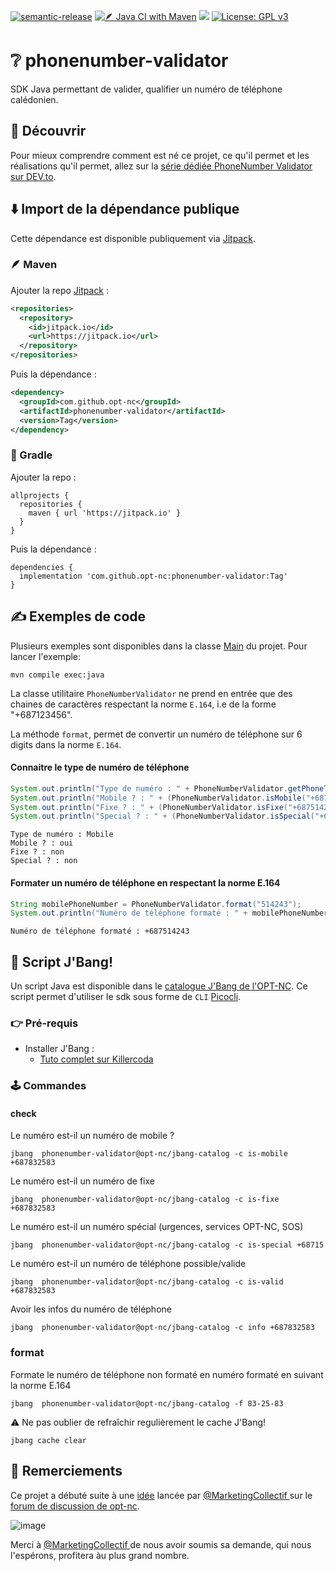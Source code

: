 [![semantic-release](https://img.shields.io/badge/%20%20%F0%9F%93%A6%F0%9F%9A%80-semantic--release-e10079.svg)](https://github.com/semantic-release/semantic-release)
[![🪶 Java CI with Maven](https://github.com/opt-nc/phonenumber-validator/actions/workflows/maven-build.yml/badge.svg?branch=main)](https://github.com/opt-nc/phonenumber-validator/actions/workflows/maven-build.yml)
[![](https://jitpack.io/v/opt-nc/phonenumber-validator.svg)](https://jitpack.io/#opt-nc/phonenumber-validator)
[![License: GPL v3](https://img.shields.io/badge/License-GPLv3-blue.svg)](https://www.gnu.org/licenses/gpl-3.0)

# ❔ phonenumber-validator

SDK Java permettant de valider, qualifier un numéro de téléphone calédonien.

## 👶 Découvrir

Pour mieux comprendre comment est né ce projet, ce qu'il permet et les réalisations qu'il permet,
allez sur la [série dédiée PhoneNumber Validator sur DEV.to](https://dev.to/adriens/series/19561).

## ⬇️ Import de la dépendance publique

Cette dépendance est disponible publiquement via [Jitpack](https://jitpack.io/#opt-nc/phonenumber-validator).

### 🪶 Maven

Ajouter la repo [Jitpack](https://jitpack.io/) :

```xml
<repositories>
  <repository>
    <id>jitpack.io</id>
    <url>https://jitpack.io</url>
  </repository>
</repositories>
```

Puis la dépendance :

```xml
<dependency>
  <groupId>com.github.opt-nc</groupId>
  <artifactId>phonenumber-validator</artifactId>
  <version>Tag</version>
</dependency>
```

### 🐘 Gradle

Ajouter la repo :

```
allprojects {
  repositories {
    maven { url 'https://jitpack.io' }
  }
}
````

Puis la dépendance :

```
dependencies {
  implementation 'com.github.opt-nc:phonenumber-validator:Tag'
}
```


## ✍️ Exemples de code

Plusieurs exemples sont disponibles dans la classe [Main](https://github.com/opt-nc/phonenumber-validator/blob/main/src/main/java/nc/opt/telecom/sdk/phonenumber/validator/Main.java) du projet.
Pour lancer l'exemple:
```shell
mvn compile exec:java
```


La classe utilitaire `PhoneNumberValidator` ne prend en entrée que des chaines de caractères respectant la norme `E.164`, i.e de la forme "+687123456".

La méthode `format`, permet de convertir un numéro de téléphone sur 6 digits dans la norme `E.164`.

#### Connaitre le type de numéro de téléphone

```java
System.out.println("Type de numéro : " + PhoneNumberValidator.getPhoneType("+687514243").name());
System.out.println("Mobile ? : " + (PhoneNumberValidator.isMobile("+687514243") ? "oui" : "non"));
System.out.println("Fixe ? : " + (PhoneNumberValidator.isFixe("+687514243") ? "oui" : "non"));
System.out.println("Special ? : " + (PhoneNumberValidator.isSpecial("+687514243") ? "oui" : "non"));
```

```shell
Type de numéro : Mobile
Mobile ? : oui
Fixe ? : non
Special ? : non
```


#### Formater un numéro de téléphone en respectant la norme E.164

```java
String mobilePhoneNumber = PhoneNumberValidator.format("514243");
System.out.println("Numéro de téléphone formaté : " + mobilePhoneNumber);
```
```shell
Numéro de téléphone formaté : +687514243
```

## 🧰 Script J'Bang!

Un script Java est disponible dans le [catalogue J'Bang de l'OPT-NC](https://github.com/opt-nc/jbang-catalog).
Ce script permet d'utiliser le sdk sous forme de `CLI` [Picocli](https://picocli.info/).

### 👉 Pré-requis

- Installer J'Bang : 
  - [Tuto complet sur Killercoda](https://killercoda.com/opt-labs/course/jbang)

### 🕹️ Commandes

#### check

Le numéro est-il un numéro de mobile ?
```shell
jbang  phonenumber-validator@opt-nc/jbang-catalog -c is-mobile +687832583
```

Le numéro est-il un numéro de fixe
```shell
jbang  phonenumber-validator@opt-nc/jbang-catalog -c is-fixe +687832583
```

Le numéro est-il un numéro spécial (urgences, services OPT-NC, SOS)
```shell
jbang  phonenumber-validator@opt-nc/jbang-catalog -c is-special +68715
```

Le numéro est-il un numéro de téléphone possible/valide

```shell
jbang  phonenumber-validator@opt-nc/jbang-catalog -c is-valid +687832583
```

Avoir les infos du numéro de téléphone

```shell
jbang  phonenumber-validator@opt-nc/jbang-catalog -c info +687832583
```

### format

Formate le numéro de téléphone non formaté en numéro formaté en suivant la norme E.164
```shell
jbang  phonenumber-validator@opt-nc/jbang-catalog -f 83-25-83
```


:warning: Ne pas oublier de refraîchir regulièrement le cache J'Bang!

```shell
jbang cache clear
```


## 🙏 Remerciements

Ce projet a débuté suite à une [idée](https://github.com/orgs/opt-nc/discussions/13) lancée par [@MarketingCollectif ](https://github.com/MarketingCollectif) sur le [forum de discussion de opt-nc](https://github.com/orgs/opt-nc/discussions).

![image](https://user-images.githubusercontent.com/1823161/187096202-602060e3-2778-44a2-a487-b9b75e55ef3f.png)

Merci à [@MarketingCollectif ](https://github.com/MarketingCollectif) de nous avoir soumis sa demande, qui nous l'espérons, profitera àu plus grand nombre.
